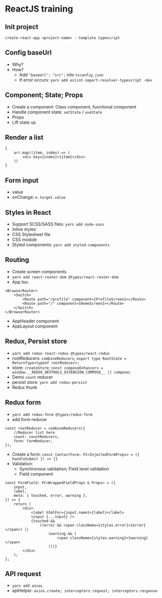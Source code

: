 # ReactJS training

## Init project

`create-react-app <project-name> --template typescript`

## Config baseUrl

-   Why?
-   How?
    -   Add `"baseUrl": "src";` into `tsconfig.json`
    -   If error occurs: `yarn add eslint-import-resolver-typescript -dev`

## Component; State; Props

-   Create a component: Class component, functional component
-   Handle component state: `setState` / `useState`
-   Props
-   Lift state up

## Render a list

```
{
    arr.map((item, index) => (
        <div key={index}>{item}</div>
    ))
}
```

## Form input

-   value
-   onChange: `e.target.value`

## Styles in React

-   Support SCSS/SASS files: `yarn add node-sass`
-   Inline styles
-   CSS Stylesheet file
-   CSS module
-   Styled components: `yarn add styled-components`

## Routing

-   Create screen components
-   `yarn add react-router-dom @types/react-router-dom`
-   App.tsx:

```
<BrowserRouter>
    <Switch>
        <Route path="/profile" component={ProfileScreen}></Route>
        <Route path="/" component={HomeScreen}></Route>
    </Switch>
</BrowserRouter>
```

-   AppHeader component
-   AppLayout component

## Redux, Persist store

-   `yarn add redux react-redux @types/react-redux`
-   rootReducers: `combineReducers`; `export type RootState = ReturnType<typeof rootReducer>;`
-   store: `createStore`; `const composeEnhancers = window.__REDUX_DEVTOOLS_EXTENSION_COMPOSE__ || compose;`
-   Demo `count` reducer
-   persist store: `yarn add redux-persist`
-   Redux thunk

## Redux form

-   `yarn add redux-form @types/redux-form`
-   add form reducer
```
const rootReducer = combineReducers({
    //Reducer list here
    count: countReducers,
    form: formReducer,
});
```

-   Create a form: `const ContactForm: FC<InjectedFormProps> = ({ handleSubmit }) => {}`
-   Validation:
    -   Synchronous validation; Field level validation
    -   Field component

```
const FormField: FC<WrappedFieldProps & Props> = ({
    input,
    label,
    meta: { touched, error, warning },
}) => {
    return (
        <div>
            <label htmlFor={input.name}>{label}</label>
            <input {...input} />
            {touched &&
                ((error && <span className={styles.error}>{error}</span>) ||
                    (warning && (
                        <span className={styles.warning}>{warning}</span>
                    )))}
        </div>
    );
};
```

## API request

-   `yarn add axios`
-   apiHelper: `axios.create; interceptors.request; interceptors.response`
